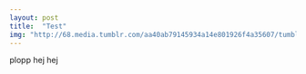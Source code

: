 ```yaml
---
layout: post
title:  "Test"
img: "http://68.media.tumblr.com/aa40ab79145934a14e801926f4a35607/tumblr_o3qx5629n91qifn2ao1_1280.jpg"
---
```


plopp hej hej
